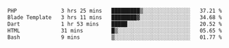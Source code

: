 <!--START_SECTION:waka-->

```txt
PHP              3 hrs 25 mins   █████████▒░░░░░░░░░░░░░░░   37.21 %
Blade Template   3 hrs 11 mins   ████████▓░░░░░░░░░░░░░░░░   34.68 %
Dart             1 hr 53 mins    █████░░░░░░░░░░░░░░░░░░░░   20.52 %
HTML             31 mins         █▒░░░░░░░░░░░░░░░░░░░░░░░   05.65 %
Bash             9 mins          ▒░░░░░░░░░░░░░░░░░░░░░░░░   01.77 %
```

<!--END_SECTION:waka-->
